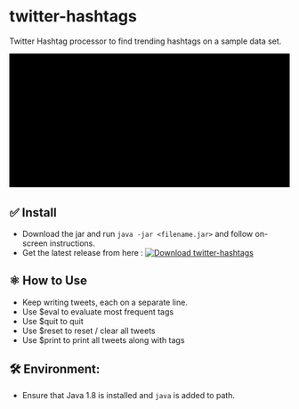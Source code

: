 # twitter-hashtags
Twitter Hashtag processor to find trending hashtags on a sample data set.

![Twitter Hashtags | Demo](demo.gif)

## ✅ Install

- Download the jar and run `java -jar <filename.jar>` and follow on-screen instructions.
- Get the latest release from here : 
[![Download twitter-hashtags](https://img.shields.io/badge/download-twitterhashtags-blue?style=for-the-badge)](https://github.com/shreya-sinha/twitter-hashtags/releases/latest)

## ⚛ How to Use

- Keep writing tweets, each on a separate line.
- Use $eval to evaluate most frequent tags
- Use $quit to quit
- Use $reset to reset / clear all tweets
- Use $print to print all tweets along with tags

## 🛠 Environment:

- Ensure that Java 1.8 is installed and `java` is added to path.
